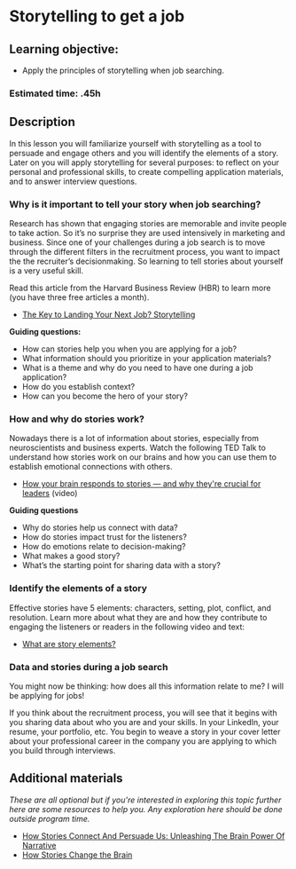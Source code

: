 # Storytelling to get a job

## Learning objective:

- Apply the principles of storytelling when job searching.

### **Estimated time**: .45h

## Description

In this lesson you will familiarize yourself with storytelling as a tool to persuade and engage others and you will identify the elements of a story. Later on you will apply storytelling for several purposes: to reflect on your personal and professional skills, to create compelling application materials, and to answer interview questions. 

### Why is it important to tell your story when job searching?

Research has shown that engaging stories are memorable and invite people to take action. So it’s no surprise they are used intensively in marketing and business. Since one of your challenges during a job search is to move through the different filters in the recruitment process, you want to impact the the recruiter’s decisionmaking. So learning to tell stories about yourself is a very useful skill.

Read this article from the Harvard Business Review (HBR) to learn more (you have three free articles a month).

- [The Key to Landing Your Next Job? Storytelling](https://hbr.org/2021/05/the-key-to-landing-your-next-job-storytelling)

**Guiding questions:**

- How can stories help you when you are applying for a job?
- What information should you prioritize in your application materials?
- What is a theme and why do you need to have one during a job application?
- How do you establish context?
- How can you become the hero of your story?

### How and why do stories work?

Nowadays there is a lot of information about stories, especially from neuroscientists and business experts. Watch the following TED Talk to understand how stories work on our brains and how you can use them to establish emotional connections with others.

- [How your brain responds to stories — and why they're crucial for leaders](https://www.ted.com/talks/karen_eber_how_your_brain_responds_to_stories_and_why_they_re_crucial_for_leaders?language=en) (video)

**Guiding questions**

- Why do stories help us connect with data?
- How do stories impact trust for the listeners?
- How do emotions relate to decision-making?
- What makes a good story?
- What’s the starting point for sharing data with a story?

### Identify the elements of a story

Effective stories have 5 elements: characters, setting, plot, conflict, and resolution. Learn more about what they are and how they contribute to engaging the listeners or readers in the following video and text:

- [What are story elements?](https://www.imagineforest.com/blog/elements-of-a-story/#:~:text=five%20story%20elements%3A-,What%20are%20Story%20Elements%3F,-Story%20elements%20are)

### Data and stories during a job search

You might now be thinking: how does all this information relate to me? I will be applying for jobs! 

If you think about the recruitment process, you will see that it begins with you sharing data about who you are and your skills. In your LinkedIn, your resume, your portfolio, etc. You begin to weave a story in your cover letter about your professional career in the company you are applying to which you build through interviews.

## Additional materials

*These are all optional but if you're interested in exploring this topic further here are some resources to help you. Any exploration here should be done outside program time.*

- [How Stories Connect And Persuade Us: Unleashing The Brain Power Of Narrative](https://www.npr.org/sections/health-shots/2020/04/11/815573198/how-stories-connect-and-persuade-us-unleashing-the-brain-power-of-narrative)
- [How Stories Change the Brain](https://greatergood.berkeley.edu/article/item/how_stories_change_brain)
